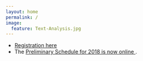 ```yaml
---
layout: home
permalink: /
image:
  feature: Text-Analysis.jpg
---
```


 - [Registration here](http://bit.ly/textxd-2018-rsvp)
 - The [Preliminary Schedule for 2018 is now online ](/programs/textxd2018/).

